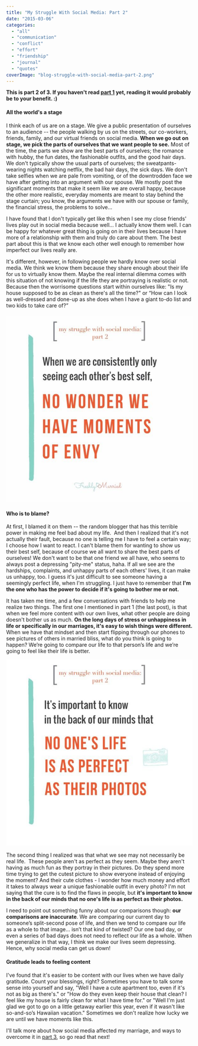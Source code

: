 ```yaml
---
title: "My Struggle With Social Media: Part 2"
date: "2015-03-06"
categories: 
  - "all"
  - "communication"
  - "conflict"
  - "effort"
  - "friendship"
  - "journal"
  - "quotes"
coverImage: "blog-struggle-with-social-media-part-2.png"
---
```


**This is part 2 of 3. If you haven't read [part 1](http://freshlymarried.com/my-struggle-with-social-media-part-1/) yet, reading it would probably be to your benefit. :)**

#### All the world's a stage

I think each of us are on a stage. We give a public presentation of ourselves to an audience -- the people walking by us on the streets, our co-workers, friends, family, and our virtual friends on social media. **When we go out on stage, we pick the parts of ourselves that we want people to see.** Most of the time, the parts we show are the best parts of ourselves; the romance with hubby, the fun dates, the fashionable outfits, and the good hair days. We don't typically show the usual parts of ourselves; the sweatpants-wearing nights watching netflix, the bad hair days, the sick days. We don't take selfies when we are pale from vomiting, or of the downtrodden face we have after getting into an argument with our spouse. We mostly post the significant moments that make it seem like we are overall happy, because the other more realistic, everyday moments are meant to stay behind the stage curtain; you know, the arguments we have with our spouse or family, the financial stress, the problems to solve...

I have found that I don't typically get like this when I see my close friends' lives play out in social media because well... I actually know them well. I can be happy for whatever great thing is going on in their lives because I have more of a relationship with them and truly do care about them. The best part about this is that we know each other well enough to remember how imperfect our lives really are.

It's different, however, in following people we hardly know over social media. We think we know them because they share enough about their life for us to virtually know them. Maybe the real internal dilemma comes with this situation of not knowing if the life they are portraying is realistic or not. Because then the worrisome questions start within ourselves like: "Is my house supposed to be as clean as there's all the time?" or “How can I look as well-dressed and done-up as she does when I have a giant to-do list and two kids to take care of?”

#### ![common struggles with social media, problems with social media, social media addicts, social media affecting marriage, truths about social media](/images/IMG_0280.jpg)

#### Who is to blame?

At first, I blamed it on them -- the random blogger that has this terrible power in making me feel bad about my life.  And then I realized that it's not actually their fault, because no one is telling me I have to feel a certain way; I choose how I want to react. I can't blame them for wanting to show us their best self, because of course we all want to share the best parts of ourselves! We don't want to be that one friend we all have, who seems to always post a depressing "pity-me" status, haha. If all we see are the hardships, complaints, and unhappy parts of each others' lives, it can make us unhappy, too. I guess it's just difficult to see someone having a seemingly perfect life, when I'm struggling. I just have to remember that **I'm the one who has the power to decide if it's going to bother me or not.**

It has taken me time, and a few conversations with friends to help me realize two things. The first one I mentioned in part 1 (the last post), is that when we feel more content with our own lives, what other people are doing doesn't bother us as much. **On the long days of stress or unhappiness in life or specifically in our marriages, it's easy to wish things were different.** When we have that mindset and then start flipping through our phones to see pictures of others in married bliss, what do you think is going to happen? We’re going to compare our life to that person’s life and we’re going to feel like their life is better.

![struggles with social media, social media pitfalls, common struggles with social media, struggles of social media, addicted to social media, social media affecting marriage, marriage help, marriage advice, marriage enrichment, relationship education, newlywed](/images/IMG_0274.jpg)

The second thing I realized was that what we see may not necessarily be real life.  These people aren't as perfect as they seem. Maybe they aren't having as much fun as they portray in their pictures. Do they spend more time trying to get the cutest picture to show everyone instead of enjoying the moment? And their cute clothes - I wonder how much money and effort it takes to always wear a unique fashionable outfit in every photo? I'm not saying that the cure is to find the flaws in people, but **it's important to know in the back of our minds that no one's life is as perfect as their photos.**

I need to point out something funny about our comparisons though: **our comparisons are inaccurate**. We are comparing our current day to someone’s split-second pose of life, and then we tend to compare our life as a whole to that image… isn’t that kind of twisted? Our one bad day, or even a series of bad days does not need to reflect our life as a whole. When we generalize in that way, I think we make our lives seem depressing. Hence, why social media can get us down!

#### Gratitude leads to feeling content

I've found that it's easier to be content with our lives when we have daily gratitude. Count your blessings, right? Sometimes you have to talk some sense into yourself and say, "Well I have a cute apartment too, even if it's not as big as there's." or "How do they even keep their house that clean? I feel like my house is fairly clean for what I have time for." or "Well I'm just glad we got to go on a little getaway earlier this year, even if it wasn't like so-and-so’s Hawaiian vacation." Sometimes we don't realize how lucky we are until we have moments like this.

I'll talk more about how social media affected my marriage, and ways to overcome it in [part 3](http://freshlymarried.com/my-struggle-with-social-media-part-3/), so go read that next!

